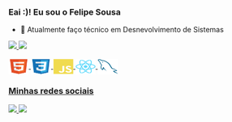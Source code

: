 ### Eai :)! Eu sou o Felipe Sousa

- 🔭 Atualmente faço técnico em Desnevolvimento de Sistemas

<div style="display:inline_block">
  <a href="https//:github.com/Lipessousa">
  <img height="150rem" src="https://github-readme-stats.vercel.app/api?username=Lipessousa&show_icons=false&theme=monokai&include_all_commits=true&count_private=true"/>
  <img height="150rem" src="https://github-readme-stats.vercel.app/api/top-langs/?username=Lipessousa&layout=compact&langs_count=16&theme=monokai"/>
</div>

<br>

<div style="display:inline_block">
  <img align="center" alt="HTML" height="30" width="40" src="https://raw.githubusercontent.com/devicons/devicon/master/icons/html5/html5-original.svg"/>
  <img align="center" alt="CSS"  height="30" width="40" src="https://raw.githubusercontent.com/devicons/devicon/master/icons/css3/css3-original.svg"/>
  <img align="center" alt="JavaScript" height="30" width="40" src="https://raw.githubusercontent.com/devicons/devicon/master/icons/javascript/javascript-plain.svg"/>
  <img align="center" alt="React" height="30" width="40" src="https://raw.githubusercontent.com/devicons/devicon/master/icons/react/react-original.svg"/>
  <img align="center" alt="MySQL" height="30" width="40" src="https://raw.githubusercontent.com/devicons/devicon/master/icons/mysql/mysql-original.svg"/>
</div>

<!--<div style="display:inline_block">
  <h3>Tecnologias que estou estudando</h3>
  <img align="center" alt="Python" height="30" width="40" src="https://raw.githubusercontent.com/devicons/devicon/master/icons/python/python-original.svg"/>
</div> -->

<div style="display:inline_block">
  <h3>Minhas redes sociais</h3>
  <a href="https://www.linkedin.com/in/felipe-sousa-8a7b2b241" target="_blank">
    <img src="https://img.shields.io/badge/LinkedIn-0077B5?style=for-the-badge&logo=linkedin&logoColor=black"/>
  </a>
  <a href="https://www.instagram.com/sousa_feelipe" target="_blank">
    <img src="https://img.shields.io/badge/Instagram-E4405F?style=for-the-badge&logo=instagram&logoColor=black"/>
  </a>
</div>
